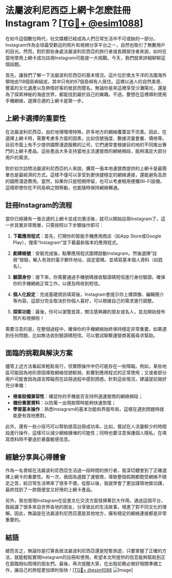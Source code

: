 # 法屬波利尼西亞上網卡怎麽註冊Instagram？[[TG💪+ @esim1088](https://t.me/s/esim1088)]

在如今這個數位時代，社交媒體已經成為人們日常生活中不可或缺的一部分。Instagram作為全球最受歡迎的照片和視頻分享平台之一，自然也吸引了無數用戶的目光。然而，對於那些身處法屬波利尼西亞的旅行者或長期居住者來說，如何在當地使用上網卡成功註冊Instagram可能是一大挑戰。今天，我們就來詳細聊聊這個話題。

首先，讓我們了解一下法屬波利尼西亞的基本情況。這片位於南太平洋的法國海外領地由118個島嶼組成，其中只有約67個島嶼有人居住。這裡以迷人的自然美景、豐富的文化遺產以及熱情好客的居民而聞名。無論你是來這裡享受沙灘陽光，還是為了探索神秘的海底世界，都能找到屬於自己的樂趣。不過，要想在這裡順利使用手機網絡，選擇合適的上網卡是第一步。

## 上網卡選擇的重要性

在法屬波利尼西亞，由於地理環境特殊，許多地方的網絡覆蓋並不完善。因此，在選擇上網卡時，需要考慮多方面的因素，比如信號強度、數據流量套餐、價格等。目前市面上有不少提供國際漫遊服務的公司，它們通常會根據目的地的不同推出專門的上網卡產品。這些產品大多支持當地主流運營商的網絡頻段，能夠滿足大部分用戶的需求。

對於初次訪問法屬波利尼西亞的人來說，購買一張本地運營商提供的上網卡是最簡單也是最經濟的方式。這樣不僅可以享受到更快捷穩定的網絡連接，還能避免高昂的國際漫遊費用。當然，如果你只是短期停留，也可以考慮租用便攜Wi-Fi設備，這樣即使你在不同島嶼之間移動，也能隨時保持網絡暢通。

## 註冊Instagram的流程

當你已經擁有一張合適的上網卡並成功激活後，就可以開始註冊Instagram了。這一步其實非常簡單，只需按照以下步驟操作即可：

1. **下載應用程式**：首先，打開你的智能手機應用商店（如App Store或Google Play），搜索“Instagram”並下載最新版本的應用程式。
   
2. **創建帳號**：安裝完成後，點擊應用程式圖標啟動Instagram。然後選擇“註冊”按鈕，輸入有效的電子郵件地址、設定密碼，並填寫基本個人資料（如姓名）。
   
3. **驗證身份**：接下來，你需要通過手機號碼接收驗證碼短信進行身份驗證。確保你的手機網絡正常工作，以便及時收到短信。
   
4. **個人化設定**：完成基礎資訊填寫後，Instagram會提示你上傳頭像、編輯簡介等內容。這部分完全取決於你個人喜好，可以根據自己的需求進行調整。

5. **探索功能**：最後，你可以瀏覽首頁，關注感興趣的朋友或名人，並且開始發布照片和視頻啦！

需要注意的是，在整個過程中，確保你的手機網絡始終保持穩定非常重要。如果遇到任何問題，比如無法收到驗證碼短信，可以嘗試聯繫運營商客服尋求幫助。

## 面臨的挑戰與解決方案

儘管上述方法看起來輕鬆易行，但實際操作中仍可能存在一些障礙。例如，某些地區可能因為地形原因導致網絡信號較弱，影響到應用程式的正常使用；又或者部分用戶可能會因為語言障礙而在註冊過程中感到困惑。針對這些情況，建議提前做好充分準備：

- **檢查設備兼容性**：確認你的手機是否支持所選運營商的網絡頻段；
- **備份重要資料**：以防萬一出現故障時能夠快速恢復；
- **學習基本操作**：熟悉Instagram的基本功能和界面布局，這樣在遇到問題時就能更有效地應對。

此外，還有一些小技巧可以帮助提高註冊成功率。比如，嘗試在人流量較少的時間段進行操作，這樣可以減少網絡擁堵的可能性；同時也要注意保護個人隱私，在填寫資料時不要過於暴露敏感信息。

## 經驗分享與心得體會

作為一名曾經在法屬波利尼西亞生活過一段時間的旅行者，我深切體會到了正確選擇上網卡的重要性。有一次，我因為選錯了運營商，導致整個假期都飽受網絡不穩定之苦，給日常生活帶來了很多不便。從那以後，我就學會了更加謹慎地做功課，最終找到了一款既便宜又好用的上網卡產品。

另外，我也發現Instagram在促進文化交流方面發揮著巨大作用。通過這個平台，我結識了很多來自世界各地的朋友，分享彼此的生活故事，增進了對不同文化的理解。因此，無論是在法屬波利尼西亞還是其他地方，擁有穩定的網絡連接都是非常重要的。

## 結語

總而言之，無論你是打算長居法屬波利尼西亞還是短暫旅遊，只要掌握了正確的方法，就能輕鬆實現Instagram的註冊和使用。希望本文所提供的信息能夠幫助到正在面臨相似困境的朋友們。最後，再次提醒大家，在出發前務必做好相關準備工作，讓自己的旅程更加順利愉快！[[TG💪+ @esim1088](https://t.me/s/esim1088) ![Image](https://i.postimg.cc/4NQfJmqS/Snipaste-2025-05-13-00-14-12.png)]